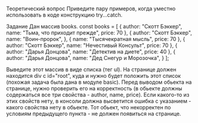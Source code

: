 Теоретический вопрос
Приведите пару примеров, когда уместно использовать в коде конструкцию try...catch.

Задание
Дан массив books.
const books = [
{
author: "Скотт Бэккер",
name: "Тьма, что приходит прежде",
price: 70
},
{
author: "Скотт Бэккер",
name: "Воин-пророк",
},
{
name: "Тысячекратная мысль",
price: 70
},
{
author: "Скотт Бэккер",
name: "Нечестивый Консульт",
price: 70
},
{
author: "Дарья Донцова",
name: "Детектив на диете",
price: 40
},
{
author: "Дарья Донцова",
name: "Дед Снегур и Морозочка",
}
];

Выведите этот массив в виде списка (тег ul).
На странице должен находится div с id="root", куда и нужно будет положить этот список (похожая задача была дана в модуле basic).
Перед выводом обьекта на странице, нужно проверить его на корректность (в обьекте должны содержаться все три свойства - author, name, price). Если какого-то из этих свойств нету, в консоли должна высветится ошибка с указанием - какого свойства нету в обьекте.
Тот обьект, что некорректен по условиям предыдущего пункта - не должен появиться на странице.